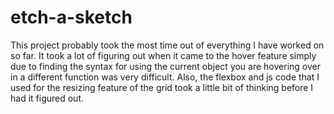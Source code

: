 # etch-a-sketch
This project probably took the most time out of everything I have worked on so far. It took a lot of figuring out when it came to the hover feature simply due to finding the syntax for using the current object you are hovering over in a different function was very difficult. Also, the flexbox and js code that I used for the resizing feature of the grid took a little bit of thinking before I had it figured out.
